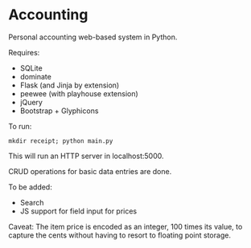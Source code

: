 # Accounting 

Personal accounting web-based system in Python.

Requires:

* SQLite
* dominate
* Flask (and Jinja by extension)
* peewee (with playhouse extension)
* jQuery
* Bootstrap + Glyphicons

To run:

    mkdir receipt; python main.py

This will run an HTTP server in localhost:5000.

CRUD operations for basic data entries are done.

To be added:
* Search
* JS support for field input for prices

Caveat: The item price is encoded as an integer, 100 times its value, to capture the cents without having to resort to floating point storage.
